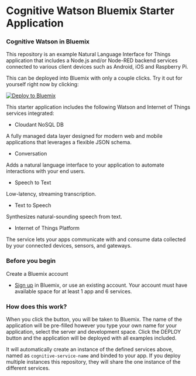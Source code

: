 Cognitive Watson Bluemix Starter Application
======================================

### Cognitive Watson in Bluemix

This repository is an example Natural Language Interface for Things application that includes a Node.js and/or Node-RED backend services connected to various client devices such as Android, iOS and Raspberry Pi.

This can be deployed into Bluemix with only a couple clicks. Try it out for yourself right now by clicking:

[![Deploy to Bluemix](https://bluemix.net/deploy/button.png)](https://bluemix.net/deploy?repository=https://github.com/vincebhleo/cognitive-bluemix-starter.git)

This starter application includes the following Watson and Internet of Things services integrated:

- Cloudant NoSQL DB

A fully managed data layer designed for modern web and mobile applications that leverages a flexible JSON schema.

- Conversation

Adds a natural language interface to your application to automate interactions with your end users.

- Speech to Text

Low-latency, streaming transcription.

- Text to Speech

Synthesizes natural-sounding speech from text.

- Internet of Things Platform

The service lets your apps communicate with and consume data collected by your connected devices, sensors, and gateways.

### Before you begin

Create a Bluemix account
* [Sign up][sign_up] in Bluemix, or use an existing account. Your account must have available space for at least 1 app and 6 services.

### How does this work?

When you click the button, you will be taken to Bluemix. The name of the application will be pre-filled however you type your own name for your application, select the server and development space. Click the DEPLOY button and the application will be deployed with all examples included.

It will automatically create an instance of the defined services above, named as `cognitive-service-name` and binded to your app. If you deploy multiple instances this repository, they will share the one instance of the different services.

[sign_up]: https://console.ng.bluemix.net/registration/
